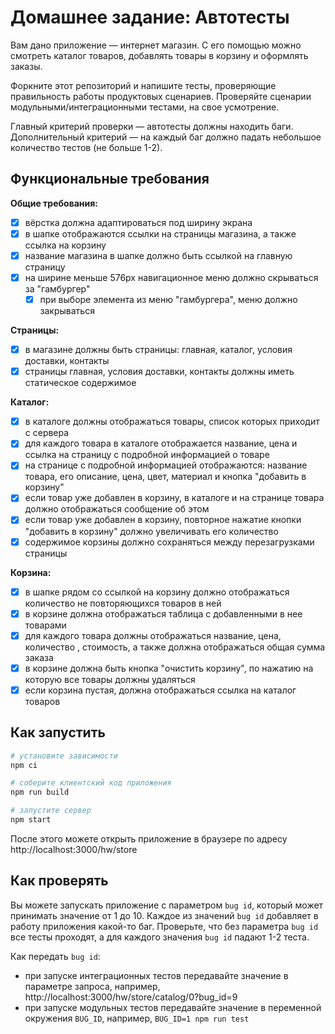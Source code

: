# Домашнее задание: Автотесты

Вам дано приложение — интернет магазин. С его помощью можно смотреть каталог товаров, добавлять товары в корзину и оформлять заказы.

Форкните этот репозиторий и напишите тесты, проверяющие правильность работы продуктовых сценариев. Проверяйте сценарии модульными/интеграционными тестами, на свое усмотрение.

Главный критерий проверки — автотесты должны находить баги. Дополнительный критерий — на каждый баг должно падать небольшое количество тестов (не больше 1-2).

## Функциональные требования

**Общие требования:**

-   [x] вёрстка должна адаптироваться под ширину экрана
-   [x] в шапке отображаются ссылки на страницы магазина, а также ссылка на корзину
-   [x] название магазина в шапке должно быть ссылкой на главную страницу
-   [x] на ширине меньше 576px навигационное меню должно скрываться за "гамбургер"
    -   [x] при выборе элемента из меню "гамбургера", меню должно закрываться

**Страницы:**

-   [x] в магазине должны быть страницы: главная, каталог, условия доставки, контакты
-   [x] страницы главная, условия доставки, контакты должны иметь статическое содержимое

**Каталог:**

-   [x] в каталоге должны отображаться товары, список которых приходит с сервера
-   [x] для каждого товара в каталоге отображается название, цена и ссылка на страницу с подробной информацией о товаре
-   [x] на странице с подробной информацией отображаются: название товара, его описание, цена, цвет, материал и кнопка "добавить в корзину"
-   [x] если товар уже добавлен в корзину, в каталоге и на странице товара должно отображаться сообщение об этом
-   [x] если товар уже добавлен в корзину, повторное нажатие кнопки "добавить в корзину" должно увеличивать его количество
-   [x] содержимое корзины должно сохраняться между перезагрузками страницы

**Корзина:**

-   [x] в шапке рядом со ссылкой на корзину должно отображаться количество не повторяющихся товаров в ней
-   [x] в корзине должна отображаться таблица с добавленными в нее товарами
-   [x] для каждого товара должны отображаться название, цена, количество , стоимость, а также должна отображаться общая сумма заказа
-   [x] в корзине должна быть кнопка "очистить корзину", по нажатию на которую все товары должны удаляться
-   [x] если корзина пустая, должна отображаться ссылка на каталог товаров

## Как запустить

```sh
# установите зависимости
npm ci

# соберите клиентский код приложения
npm run build

# запустите сервер
npm start
```

После этого можете открыть приложение в браузере по адресу http://localhost:3000/hw/store

## Как проверять

Вы можете запускать приложение с параметром `bug id`, который может принимать значение от 1 до 10. Каждое из значений `bug id` добавляет в работу приложения какой-то баг. Проверьте, что без параметра `bug id` все тесты проходят, а для каждого значения `bug id` падают 1-2 теста.

Как передать `bug id`:

-   при запуске интеграционных тестов передавайте значение в параметре запроса, например, http://localhost:3000/hw/store/catalog/0?bug_id=9
-   при запуске модульных тестов передавайте значение в переменной окружения `BUG_ID`, например, `BUG_ID=1 npm run test`

